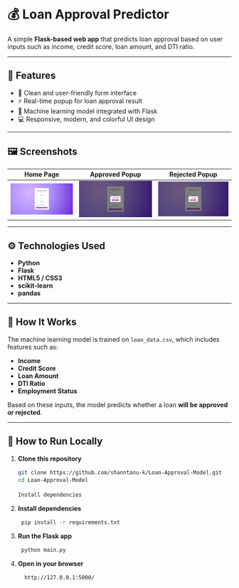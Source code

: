 
# 💰 Loan Approval Predictor

A simple **Flask-based web app** that predicts loan approval based on user inputs such as income, credit score, loan amount, and DTI ratio.

---

## 🚀 Features
- 🧾 Clean and user-friendly form interface  
- ⚡ Real-time popup for loan approval result  
- 🤖 Machine learning model integrated with Flask  
- 💻 Responsive, modern, and colorful UI design  

---

## 🖼️ Screenshots

| Home Page | Approved Popup | Rejected Popup |
|------------|----------------|----------------|
| ![Home](screenshots/Home.png) | ![Approved](screenshots/Approved.png) | ![Rejected](screenshots/Rejected.png) |

---

## ⚙️ Technologies Used
- **Python**
- **Flask**
- **HTML5 / CSS3**
- **scikit-learn**
- **pandas**

---

## 🧠 How It Works
The machine learning model is trained on `loan_data.csv`, which includes features such as:
- **Income**
- **Credit Score**
- **Loan Amount**
- **DTI Ratio**
- **Employment Status**

Based on these inputs, the model predicts whether a loan **will be approved or rejected**.

---

## 🧩 How to Run Locally

1. **Clone this repository**
   ```bash
   git clone https://github.com/shanntanu-k/Loan-Approval-Model.git
   cd Loan-Approval-Model

   Install dependencies

2. **Install dependencies**
   ```bash
    pip install -r requirements.txt

3. **Run the Flask app**
   ```bash
    python main.py
4. **Open in your browser**
   ```bash
     http://127.0.0.1:5000/
   
   

